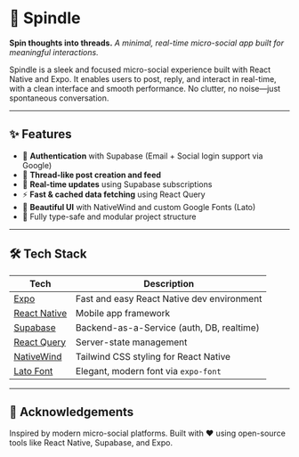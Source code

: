 # 🧵 Spindle

**Spin thoughts into threads.**
_A minimal, real-time micro-social app built for meaningful interactions._

Spindle is a sleek and focused micro-social experience built with React Native and Expo. It enables users to post, reply, and interact in real-time, with a clean interface and smooth performance. No clutter, no noise—just spontaneous conversation.

---

## ✨ Features

- 🔐 **Authentication** with Supabase (Email + Social login support via Google)
- 🧵 **Thread-like post creation and feed**
- 💬 **Real-time updates** using Supabase subscriptions
- ⚡ **Fast & cached data fetching** using React Query
- 🎨 **Beautiful UI** with NativeWind and custom Google Fonts (Lato)
- 🧪 Fully type-safe and modular project structure

---

## 🛠️ Tech Stack

| Tech                                                | Description                                |
| --------------------------------------------------- | ------------------------------------------ |
| [Expo](https://expo.dev/)                           | Fast and easy React Native dev environment |
| [React Native](https://reactnative.dev/)            | Mobile app framework                       |
| [Supabase](https://supabase.com/)                   | Backend-as-a-Service (auth, DB, realtime)  |
| [React Query](https://tanstack.com/query/latest)    | Server-state management                    |
| [NativeWind](https://www.nativewind.dev/)           | Tailwind CSS styling for React Native      |
| [Lato Font](https://fonts.google.com/specimen/Lato) | Elegant, modern font via `expo-font`       |

---

## 🙏 Acknowledgements

Inspired by modern micro-social platforms. Built with ❤️ using open-source tools like React Native, Supabase, and Expo.
